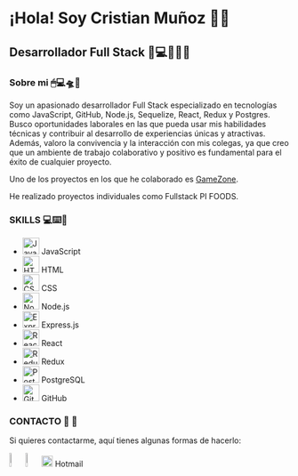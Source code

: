 # ¡Hola! Soy Cristian Muñoz 👋🦾 

## Desarrollador Full Stack 🚀💻👨🏻‍💻

### Sobre mi  🖱💻🛸🔭  

Soy un apasionado desarrollador Full Stack especializado en tecnologías como JavaScript, GitHub, Node.js, Sequelize,
React, Redux y Postgres. Busco oportunidades laborales en las que pueda usar mis habilidades técnicas y contribuir al
desarrollo de experiencias únicas y atractivas. Además, valoro la convivencia y la interacción con mis colegas, ya
que creo que un ambiente de trabajo colaborativo y positivo es fundamental para el éxito de cualquier proyecto.

Uno de los proyectos en los que he colaborado es [GameZone](https://front-gamezone-production.up.railway.app/).

He realizado proyectos individuales como Fullstack PI FOODS.

### SKILLS 💻⌨️🔧


- <img src="https://cdn.jsdelivr.net/gh/devicons/devicon/icons/javascript/javascript-original.svg" alt="JavaScript" width="30" height="30"/> JavaScript
- <img src="https://cdn.jsdelivr.net/gh/devicons/devicon/icons/html5/html5-original.svg" alt="HTML" width="30" height="30"/> HTML
- <img src="https://cdn.jsdelivr.net/gh/devicons/devicon/icons/css3/css3-original.svg" alt="CSS" width="30" height="30"/> CSS
- <img src="https://cdn.jsdelivr.net/gh/devicons/devicon/icons/nodejs/nodejs-original.svg" alt="Node.js" width="30" height="30"/> Node.js
- <img src="https://cdn.jsdelivr.net/gh/devicons/devicon/icons/express/express-original.svg" alt="Express.js" width="30" height="30"/> Express.js
- <img src="https://cdn.jsdelivr.net/gh/devicons/devicon/icons/react/react-original.svg" alt="React" width="30" height="30"/> React
- <img src="https://cdn.jsdelivr.net/gh/devicons/devicon/icons/redux/redux-original.svg" alt="Redux" width="30" height="30"/> Redux
- <img src="https://cdn.jsdelivr.net/gh/devicons/devicon/icons/postgresql/postgresql-original.svg" alt="PostgreSQL" width="30" height="30"/> PostgreSQL
- <img src="https://cdn.jsdelivr.net/gh/devicons/devicon/icons/github/github-original.svg" alt="GitHub" width="30" height="30"/> GitHub

### CONTACTO  📲 📨

Si quieres contactarme, aquí tienes algunas formas de hacerlo:


<a href="https://www.linkedin.com/in/cristian-mu%C3%B1oz-27215a267" target="_blank"><img src="https://cdn-icons-png.flaticon.com/256/174/174857.png" alt="linkedin icon" width="5%" height="8%"/></a>
<a href="Cristian:crz9410@gmail.com"><img src="https://w7.pngwing.com/pngs/758/665/png-transparent-new-logo-gmail-google-new-logos-icon.png" alt="email icon" width="5%" height="8%"></a>
<a href="Cristian:crisstofer_9410@hotmail.com" target="_blank"><img src="https://cdn-icons-png.flaticon.com/512/732/732200.png" alt="Hotmail" width="20" height="20"/></a> Hotmail
